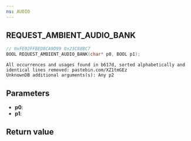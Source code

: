 ```yaml
---
ns: AUDIO
---
```

## REQUEST_AMBIENT_AUDIO_BANK

```c
// 0xFE02FFBED8CA9D99 0x23C88BC7
BOOL REQUEST_AMBIENT_AUDIO_BANK(char* p0, BOOL p1);
```

```
All occurrences and usages found in b617d, sorted alphabetically and identical lines removed: pastebin.com/XZ1tmGEz  
UnknownDB additional arguments(s): Any p2
```

## Parameters
* **p0**: 
* **p1**: 

## Return value
